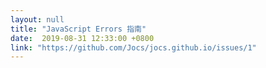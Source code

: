 ```yaml
---
layout: null
title: "JavaScript Errors 指南"
date:  2019-08-31 12:33:00 +0800
link: "https://github.com/Jocs/jocs.github.io/issues/1"
---
```

